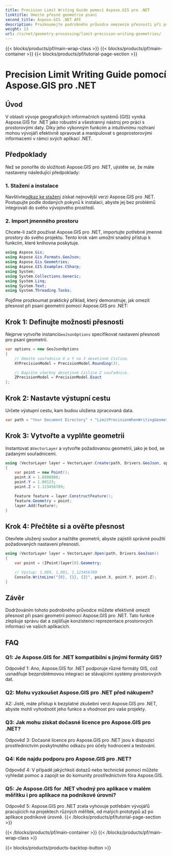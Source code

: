 ```yaml
---
title: Precision Limit Writing Guide pomocí Aspose.GIS pro .NET
linktitle: Omezte přesné geometrie psaní
second_title: Aspose.GIS .NET API
description: Prozkoumejte podrobného průvodce omezením přesnosti při psaní geometrií pomocí Aspose.GIS pro .NET. Vylepšete správu prostorových dat bez námahy.
weight: 13
url: /cs/net/geometry-processing/limit-precision-writing-geometries/
---
```


{{< blocks/products/pf/main-wrap-class >}}
{{< blocks/products/pf/main-container >}}
{{< blocks/products/pf/tutorial-page-section >}}

# Precision Limit Writing Guide pomocí Aspose.GIS pro .NET

## Úvod

V oblasti vývoje geografických informačních systémů (GIS) vyniká Aspose.GIS for .NET jako robustní a všestranný nástroj pro práci s prostorovými daty. Díky jeho výkonným funkcím a intuitivnímu rozhraní mohou vývojáři efektivně spravovat a manipulovat s geoprostorovými informacemi v rámci svých aplikací .NET.

## Předpoklady

Než se ponoříte do složitosti Aspose.GIS pro .NET, ujistěte se, že máte nastaveny následující předpoklady:

### 1. Stažení a instalace

 Navštivte[odkaz ke stažení](https://releases.aspose.com/gis/net/) získat nejnovější verzi Aspose.GIS pro .NET. Postupujte podle dodaných pokynů k instalaci, abyste jej bez problémů integrovali do svého vývojového prostředí.

### 2. Import jmenného prostoru

Chcete-li začít používat Aspose.GIS pro .NET, importujte potřebné jmenné prostory do svého projektu. Tento krok vám umožní snadný přístup k funkcím, které knihovna poskytuje.

```csharp
using Aspose.Gis;
using Aspose.Gis.Formats.GeoJson;
using Aspose.Gis.Geometries;
using Aspose.GIS.Examples.CSharp;
using System;
using System.Collections.Generic;
using System.Linq;
using System.Text;
using System.Threading.Tasks;
```

Pojďme prozkoumat praktický příklad, který demonstruje, jak omezit přesnost při psaní geometrií pomocí Aspose.GIS pro .NET:

## Krok 1: Definujte možnosti přesnosti

 Nejprve vytvořte instanci`GeoJsonOptions` specifikovat nastavení přesnosti pro psaní geometrií.

```csharp
var options = new GeoJsonOptions
{
    // Omezte souřadnice X a Y na 3 desetinné číslice.
    XYPrecisionModel = PrecisionModel.Rounding(3),

    // Napište všechny desetinné číslice Z souřadnice.
    ZPrecisionModel = PrecisionModel.Exact
};
```

## Krok 2: Nastavte výstupní cestu

Určete výstupní cestu, kam budou uložena zpracovaná data.

```csharp
var path = "Your Document Directory" + "LimitPrecisionWhenWritingGeometries_out.json";
```

## Krok 3: Vytvořte a vyplňte geometrii

 Instantovat a`VectorLayer` a vytvořte požadovanou geometrii, jako je bod, se zadanými souřadnicemi.

```csharp
using (VectorLayer layer = VectorLayer.Create(path, Drivers.GeoJson, options))
{
    var point = new Point();
    point.X = 1.8888888;
    point.Y = 1.00123;
    point.Z = 1.123456789;

    Feature feature = layer.ConstructFeature();
    feature.Geometry = point;
    layer.Add(feature);
}
```

## Krok 4: Přečtěte si a ověřte přesnost

Otevřete uložený soubor a načtěte geometrii, abyste zajistili správné použití požadovaných nastavení přesnosti.

```csharp
using (VectorLayer layer = VectorLayer.Open(path, Drivers.GeoJson))
{
    var point = (IPoint)layer[0].Geometry;

    // Výstup: 1,889, 1,001, 1,123456789
    Console.WriteLine("{0}, {1}, {2}", point.X, point.Y, point.Z);
}
```

## Závěr

Dodržováním tohoto podrobného průvodce můžete efektivně omezit přesnost při psaní geometrií pomocí Aspose.GIS pro .NET. Tato funkce zlepšuje správu dat a zajišťuje konzistenci reprezentace prostorových informací ve vašich aplikacích.

## FAQ

### Q1: Je Aspose.GIS for .NET kompatibilní s jinými formáty GIS?

Odpověď 1: Ano, Aspose.GIS for .NET podporuje různé formáty GIS, což usnadňuje bezproblémovou integraci se stávajícími systémy prostorových dat.

### Q2: Mohu vyzkoušet Aspose.GIS pro .NET před nákupem?

A2: Jistě, máte přístup k bezplatné zkušební verzi Aspose.GIS pro .NET, abyste mohli vyhodnotit jeho funkce a vhodnost pro vaše projekty.

### Q3: Jak mohu získat dočasné licence pro Aspose.GIS pro .NET?

Odpověď 3: Dočasné licence pro Aspose.GIS pro .NET jsou k dispozici prostřednictvím poskytnutého odkazu pro účely hodnocení a testování.

### Q4: Kde najdu podporu pro Aspose.GIS pro .NET?

Odpověď 4: V případě jakýchkoli dotazů nebo technické pomoci můžete vyhledat pomoc a zapojit se do komunity prostřednictvím fóra Aspose.GIS.

### Q5: Je Aspose.GIS for .NET vhodný pro aplikace v malém měřítku i pro aplikace na podnikové úrovni?

Odpověď 5: Aspose.GIS pro .NET zcela vyhovuje potřebám vývojářů pracujících na projektech různých měřítek, od malých prototypů až po aplikace podnikové úrovně.
{{< /blocks/products/pf/tutorial-page-section >}}

{{< /blocks/products/pf/main-container >}}
{{< /blocks/products/pf/main-wrap-class >}}

{{< blocks/products/products-backtop-button >}}

